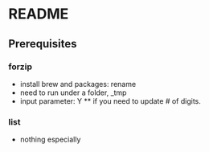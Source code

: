 # README
## Prerequisites
### forzip
- install brew and packages: rename
- need to run under a folder, _tmp
- input parameter: Y ** if you need to update # of digits.
### list
- nothing especially